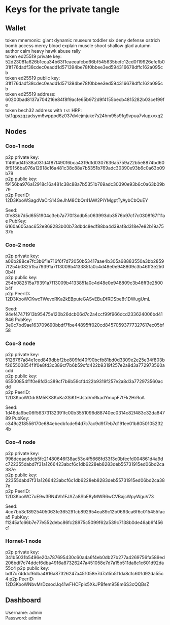 # Keys for the private tangle

## Wallet

token mnemonic:            giant dynamic museum toddler six deny defense ostrich bomb access mercy blood explain muscle shoot shallow glad autumn author calm heavy hawk abuse rally <br>
token ed25519 private key: 52d23081a626b1eca34b63f1eaeeafcbd66bf545635befc12cd0f19926efefb031f176dadf38cdec0eadd1d571394be78f0bbee3ed594316678dffc162a095cb <br>
token ed25519 public key:              31f176dadf38cdec0eadd1d571394be78f0bbee3ed594316678dffc162a095cb <br>
token ed25519 address:                 60200bad8137a704216e84f8f9acfe65b972d9f4155becb4815282b03cef99fe <br>
token bech32 address with `tst` HRP:   tst1qpszqzadsym6wpppd6z037dvlejmjuke7s24hm95s9fg9vpua7vlupxvxq2

## Nodes

### Coo-1 node
p2p private key:   1f46fad4f538a031d4f87f490f6bca4319dfd0307636a5759a22b5e8874bd608f9156ba976a12918c16a481c38c88a7b5351b769adc30390e93b6c0a63b09b79 <br>
p2p public key:    f9156ba976a12918c16a481c38c88a7b5351b769adc30390e93b6c0a63b09b79 <br>
p2p PeerID:        12D3KooWSagdVaCrS14GeJhM8CbQr41AW2PiYMgptTyAybCbQuEY

Seed: 0fe83b7d5d6551904c3eb7a770f3ddb5c063993db3576b97c17c0308f67f11ae
PubKey: 6160a605aac652e869283b00b73dbdc8edf88ba4d39af8d318e7e82b19a7537b

### Coo-2 node
p2p private key:   a06b288ce7fc3b6f1e716f6f7d72050b53417aae4b305a68883550a3bb28597f254b082515a79391a7f13009b4133851a0c4d48e0e948809c3b46ff3e2500b4f <br>
p2p public key:    254b082515a79391a7f13009b4133851a0c4d48e0e948809c3b46ff3e2500b4f <br>
p2p PeerID:        12D3KooWCKwcTWevoRKa2kEBputeGASvEBuDfRDSbe8t1DWugUmL

Seed: 94ef47471913b95475e120b26dcb06d7c2a4ccf99f966dcd233624006bd41846
PubKey: 3e0c7bd9ae163709690bbdf7fbe44895ff020cd84570593777327617ec05bf58

### Coo-3 node
p2p private key:   5126767a84e1ced849dbbf2be809fd40f90bcfb81bd0d3309e2e25e34f803bf265500854f1f0e8fd3c389cf7b6b59cfd422b9319f257e2a8d3a772973560acdd <br>
p2p public key:    65500854f1f0e8fd3c389cf7b6b59cfd422b9319f257e2a8d3a772973560acdd <br>
p2p PeerID:        12D3KooWGdr8M5KX8KuKaXSiKfHJstdVnRkadYmupF7tFk2HrRoA

Seed: 1d46da9be06f56373132391fc00b3551096d88740ec0314c82f483c32da84789
PubKey: c349c218556170e684ebedbfcde94d7c7ac9d9f7eb7d191ee01b80501052324b

### Coo-4 node
p2p private key:   996dceaeddcb5fc21480646f38ac53c4f5668fd33f3c0bfecfd004861d4a9dc722355dabd7f31a1266423abcf6c1db6228eb8283deb55731915ed06bd2ca387e <br>
p2p public key:    22355dabd7f31a1266423abcf6c1db6228eb8283deb55731915ed06bd2ca387e <br>
p2p PeerID:        12D3KooWC7uE9w3RN4Vh1FJAZa8SbE8yMWR6wCVBajcWpyWguV73

Seed: 4ce7bb3c18925405063fe365291cb892954ea89c12b0693ca6f6c015455faca5
PubKey: f1245afc66b7e77e552debc86fc28975c5099f62a539c7138b0de46ab6f456c1

### Hornet-1 node

p2p private key:    341b5031b5496e20a787695430c60a4a6f4eb0db27b277a4269756fa589ed206bdf7c74ddcf6dba4916a87326247a451058e7d7a15b511da8c1c601d92da55c4
p2p public key:     bdf7c74ddcf6dba4916a87326247a451058e7d7a15b511da8c1c601d92da55c4
p2p PeerID:         12D3KooWNbvMrDzsodJq41wFHCFpix5XkJPBfem958m6S3cQQBsZ


## Dashboard

Username: admin <br>
Password: admin
